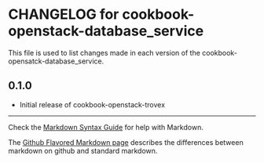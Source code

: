# CHANGELOG for cookbook-openstack-database_service


This file is used to list changes made in each version of the cookbook-opensatck-database_service.

## 0.1.0
* Initial release of cookbook-openstack-trovex

- - -
Check the [Markdown Syntax Guide](http://daringfireball.net/projects/markdown/syntax) for help with Markdown.

The [Github Flavored Markdown page](http://github.github.com/github-flavored-markdown/) describes the differences between markdown on github and standard markdown.
